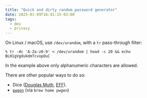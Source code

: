 ```yaml
---
title: "Quick and dirty random password generator"
date: 2025-01-09T16:41:15-03:00
tags:
  - dev
  - privacy
---
```


On Linux / macOS, use `/dev/urandom`, with a `tr` pass-through filter:

```shell
% tr -dc 'A-Za-z0-9' < /dev/urandom | head -c 20 && echo
BLH1gVgdukdmTcvopOuC
```

In the example above only alphanumeric characters are allowed.

There are other popular ways to do so:

- Dice ([Douglas Muth](https://diceware.dmuth.org/),
  [EFF](https://www.eff.org/dice)).
- [`pwgen`](https://pwgen.sourceforge.net/) (via `brew home pwgen`)
